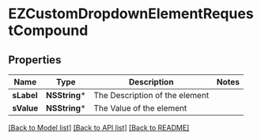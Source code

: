 # EZCustomDropdownElementRequestCompound

## Properties
Name | Type | Description | Notes
------------ | ------------- | ------------- | -------------
**sLabel** | **NSString*** | The Description of the element | 
**sValue** | **NSString*** | The Value of the element | 

[[Back to Model list]](../README.md#documentation-for-models) [[Back to API list]](../README.md#documentation-for-api-endpoints) [[Back to README]](../README.md)


